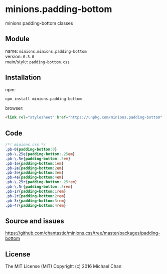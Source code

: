 # minions.padding-bottom
minions padding-bottom classes

## Module
name: `minions.minions.padding-bottom`  
version: `0.3.0`  
main/style: `padding-bottom.css`  

## Installation
npm:
```bash
npm install minions.padding-bottom
```

browser:
```html
<link rel="stylesheet" href="https://unpkg.com/minions.padding-bottom" />
```

## Code
```css
/*! minions.css */
.pb-0{padding-bottom:0}
.pb-\.25e{padding-bottom:.25em}
.pb-\.5e{padding-bottom:.5em}
.pb-1e{padding-bottom:1em}
.pb-2e{padding-bottom:2em}
.pb-3e{padding-bottom:3em}
.pb-4e{padding-bottom:4em}
.pb-\.25r{padding-bottom:.25rem}
.pb-\.5r{padding-bottom:.5rem}
.pb-1r{padding-bottom:1rem}
.pb-2r{padding-bottom:2rem}
.pb-3r{padding-bottom:3rem}
.pb-4r{padding-bottom:4rem}

```

## Source and issues

https://github.com/chantastic/minions.css/tree/master/packages/padding-bottom

## License

The MIT License (MIT)
Copyright (c) 2016 Michael Chan